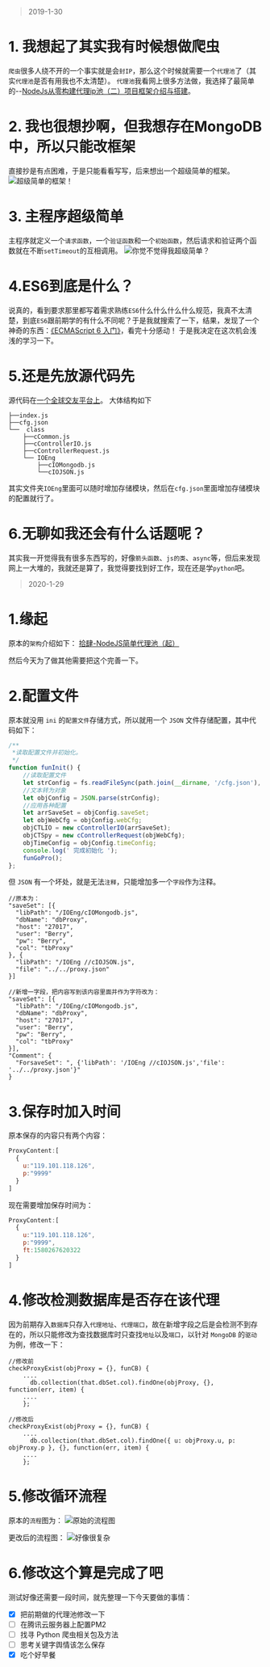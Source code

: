 > 2019-1-30

# 1. 我想起了其实我有时候想做爬虫
`爬虫`很多人绕不开的一个事实就是会`封IP`，那么这个时候就需要一个`代理池`了（其实`代理池`是否有用我也不太清楚）。
`代理池`我看网上很多方法做，我选择了最简单的--[NodeJs从零构建代理ip池（二）项目框架介绍与搭建](https://www.jianshu.com/p/a8922e1551ae)。

# 2. 我也很想抄啊，但我想存在MongoDB中，所以只能改框架
直接抄是有点困难，于是只能看看写写，后来想出一个超级简单的框架。
![超级简单的框架！](https://upload-images.jianshu.io/upload_images/14763760-301606efa758d78d.png?imageMogr2/auto-orient/strip%7CimageView2/2/w/1240)

# 3. 主程序超级简单
主程序就定义一个`请求函数`，一个`验证函数`和一个`初始函数`，然后请求和验证两个函数就在不断`setTimeout`的互相调用。
![你觉不觉得我超级简单？](https://upload-images.jianshu.io/upload_images/14763760-ebfb5e6765a988cc.png?imageMogr2/auto-orient/strip%7CimageView2/2/w/1240)

# 4.ES6到底是什么？
说真的，看到要求那里都写着需求熟练`ES6`什么什么什么什么规范，我真不太清楚，到底`ES6`跟前期学的有什么不同呢？于是我就搜索了一下，结果，发现了一个神奇的东西：[《ECMAScript 6 入门》](http://es6.ruanyifeng.com/#README)，看完十分感动！
于是我决定在这次机会浅浅的学习一下。

# 5.还是先放源代码先
源代码在[一个全球交友平台上](https://github.com/BerryBC/proxy_pool)。
大体结构如下
```
├──index.js
├──cfg.json
└──  class
    ├──cCommon.js
    ├──cControllerIO.js
    ├──cControllerRequest.js
    └── IOEng
        ├──cIOMongodb.js
        └──cIOJSON.js
```
其实文件夹`IOEng`里面可以随时增加存储模块，然后在`cfg.json`里面增加存储模块的配置就行了。

# 6.无聊如我还会有什么话题呢？
其实我一开觉得我有很多东西写的，好像`箭头函数`、`js的类`、`async`等，但后来发现网上一大堆的，我就还是算了，我觉得要找到好工作，现在还是学`python`吧。


> 2020-1-29

# 1.缘起
原本的`架构`介绍如下：
[拾肆-NodeJS简单代理池（起）](https://www.jianshu.com/p/f0177911a9fb)

然后今天为了做其他需要把这个完善一下。

# 2.配置文件
原本就没用 `ini` 的`配置文件`存储方式，所以就用一个 `JSON` 文件存储配置，其中代码如下：
```js
/**
 *读取配置文件并初始化。
 */
function funInit() {
    //读取配置文件
    let strConfig = fs.readFileSync(path.join(__dirname, '/cfg.json'), { encoding: "utf-8" });
    //文本转为对象
    let objConfig = JSON.parse(strConfig);
    //应用各种配置
    let arrSaveSet = objConfig.saveSet;
    let objWebCfg = objConfig.webCfg;
    objCTLIO = new cControllerIO(arrSaveSet);
    objCTSpy = new cControllerRequest(objWebCfg);
    objTimeConfig = objConfig.timeConfig;
    console.log(' 完成初始化 ');
    funGoPro();
};
```
但 `JSON` 有一个坏处，就是无法`注释`，只能增加多一个`字段`作为注释。

```
//原本为：
"saveSet": [{
  "libPath": "/IOEng/cIOMongodb.js",
  "dbName": "dbProxy",
  "host": "27017",
  "user": "Berry",
  "pw": "Berry",
  "col": "tbProxy"
}, {
  "libPath": "/IOEng //cIOJSON.js",
  "file": "../../proxy.json"
}]

//新增一字段，把内容写到该内容里面并作为字符改为：
"saveSet": [{
  "libPath": "/IOEng/cIOMongodb.js",
  "dbName": "dbProxy",
  "host": "27017",
  "user": "Berry",
  "pw": "Berry",
  "col": "tbProxy"
}],
"Comment": {
  "ForsaveSet": ", {'libPath': '/IOEng //cIOJSON.js','file': '../../proxy.json'}"
}
```

# 3.保存时加入时间
原本保存的内容只有两个内容：
```js
ProxyContent:[
  {
    u:"119.101.118.126",
    p:"9999"
  }
]
```
现在需要增加保存时间为：
```js
ProxyContent:[
  {
    u:"119.101.118.126",
    p:"9999",
    ft:1580267620322
  }
]
```

# 4.修改检测数据库是否存在该代理
因为前期存入`数据库`只存入`代理地址`、`代理端口`，故在新增字段之后是会检测不到存在的，所以只能修改为查找数据库时只查找`地址`以及`端口`，以针对 `MongoDB` 的`驱动`为例，修改一下：
```
//修改前
checkProxyExist(objProxy = {}, funCB) {
    ....
      db.collection(that.dbSet.col).findOne(objProxy, {}, function(err, item) {
    ....
    };

//修改后
checkProxyExist(objProxy = {}, funCB) {
    ....
      db.collection(that.dbSet.col).findOne({ u: objProxy.u, p: objProxy.p }, {}, function(err, item) {
    ....
    };
```

# 5.修改循环流程
原本的`流程`图为：
![原始的流程图](https://upload-images.jianshu.io/upload_images/14763760-bd827aab6e7f934f.jpg?imageMogr2/auto-orient/strip%7CimageView2/2/w/1240)

更改后的流程图：
![好像很复杂](https://upload-images.jianshu.io/upload_images/14763760-fa18645521104000.jpg?imageMogr2/auto-orient/strip%7CimageView2/2/w/1240)

# 6.修改这个算是完成了吧
测试好像还需要一段时间，就先整理一下今天要做的事情：

- [x] 把前期做的代理池修改一下
- [ ] 在腾讯云服务器上配置PM2
- [ ] 找寻 Python 爬虫相关包及方法
- [ ] 思考关键字舆情该怎么保存
- [x] 吃个好早餐